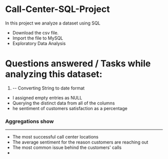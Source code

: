 # Call-Center-SQL-Project

In this project we analyze a dataset using SQL

* Download the csv file.
* Import the file to MySQL
* Exploratory Data Analysis 


# Questions answered / Tasks while analyzing this dataset: 

1. -- Converting String to date format
- I assigned empty entries as NULL
- Querying the distinct data from all of the columns  
- he sentiment of customers satisfaction as a percentage

### Aggregations show
_____________________
* The most successful call center locations 
* The average sentiment for the reason customers are reaching out 
* The most common issue behind the customers' calls 
*
